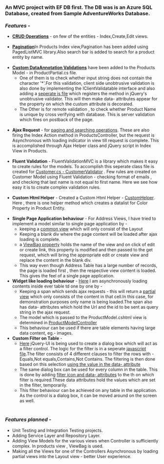 ### An MVC project with EF DB first. The DB was is an Azure SQL Database, created from Sample AdventureWorks Database.<br/><br/>*Features -*
 * [**CRUD Operations**](https://github.com/VijayIyer/MVCPractice/blob/master/MVCPractice/Controllers/ProductsController.cs) - on few of the entities  - Index,Create,Edit views.<br/><br/>
 * [**Pagination**](https://github.com/VijayIyer/MVCPractice/blob/master/MVCPractice/Views/Products/Index.cshtml)In Products Index view,Pagination  has been added using PagedListMVC library.Also search bar is added to search for a product entity by name.<br/><br/>
 * [**Custom DataAnnotation Validations**](https://github.com/VijayIyer/MVCPractice/blob/master/MVCPractice/ProductPartial.cs) have been added to the Products Model  - in ProductPartial.cs file.
   * One of them is to check whether input string does not contain the character '\*\'.For this validation, client side unobtrusive validation is also done by implementing the IClientValidatable interface and also adding a [seperate js file](https://github.com/VijayIyer/MVCPractice/blob/master/MVCPractice/CustomCharChecker.js) which registers the method in jQuery's unobtrusive validator. This will then make data- attributes appear for the property on which the custom attribute is decorated.
   * The Other is for remote validation , to check whether Product Name is unique by cross verifying with database. This is server validation which fires on postback of the page.<br/><br/>
* **Ajax Request** - for [paging and searching operations](https://github.com/VijayIyer/MVCPractice/blob/master/MVCPractice/Views/Products/ProductsTable.cshtml). These are also firing the Index Action method in ProductsController, but the request is Asynchronous with loading indicator in view till request is complete. This is accomplished through Ajax Helper class and jQuery script in Index View in Products.<br/><br/>
 * **Fluent Validation** - FluentValidationMVC is a library which makes it easy to create rules for the models. To accomplish this seperate class file is created for [Customer.cs - CustomerValidator](https://github.com/VijayIyer/MVCPractice/blob/master/MVCPractice/CustomerValidator.cs) . Few rules are created on Customer Model using Fluent Validation - checking format of emails , and checking that last name is not equal to first name. Here we see how easy it is to create complex validation rules.<br/><br/>
 * **Custom Html Helper** - Created a Custom Html Helper - [CustomHelper](https://github.com/VijayIyer/MVCPractice/blob/master/MVCPractice/CustomHelpers/CustomHelpers.cs). Here , there is one helper method which creates a datalist for Color Property in Product Entity.<br/><br/>
 * **Single Page Application behaviour** -  For Address Views, I have tried to implement a model similar to single page application by -  
   * keeping a [common view](https://github.com/VijayIyer/MVCPractice/blob/master/MVCPractice/Views/Addresses/Shared.cshtml) which will only consist of the Layout 
   * Keeping a blank div where the page content will be loaded after ajax loading is complete.
   * a [ViewBag property](https://github.com/VijayIyer/MVCPractice/blob/master/MVCPractice/Views/Addresses/Shared.cshtml#L47) holds the name of the view and on click of edit or create link, this property is modified and then passed to the get request, which will bring the appropriate edit or create view and replace the content in the blank div.
   * This way even though Address Table has a large number of records, the page is loaded first , then the respective view content is loaded. This gives the feel of a single page application.
 * **Widget like loading behaviour** -  [Here](https://github.com/VijayIyer/MVCPractice/blob/master/MVCPractice/Views/ProductModels/Index.cshtml#L172) I am asynchronously loading contents inside ever table td one by one by -
   *  Keeping a span which sends ajax requests - this will return a [partial view](https://github.com/VijayIyer/MVCPractice/blob/master/MVCPractice/Views/ProductModels/ProductModel.cshtml) which only consists of the content in that cell.In this case, for demonstration purposes only name is being loaded.The span also has data- attributes which hold the Url and the id to be sent as query string in the ajax request.
   * The model which is passed to the ProductModel.cshtml view is determined in [ProductModelController](https://github.com/VijayIyer/MVCPractice/blob/master/MVCPractice/Controllers/ProductModelsController.cs#L25)
   * This behaviour can be used if there are table elements having large data content, eg.- images.
 * **Custom Filter on Table** - 
   * [Here](https://github.com/VijayIyer/MVCPractice/blob/master/MVCPractice/Views/Products/Index.cshtml) jQuery-UI is being used to create a dialog box which will act as a filter control. The logic for the filter is in a seperate [javascript file](https://github.com/VijayIyer/MVCPractice/blob/master/MVCPractice/ColumnFilters.js).The filter consists of 4 different clauses to filter the rows with  - Equals,Not equals,Contains,Not Contains. The filtering is then done based on this selection [using the value in the data- attribute](https://github.com/VijayIyer/MVCPractice/blob/master/MVCPractice/ColumnFilters.js#L49)
   * The same dialog box can be used for every column in the table. This is done by adding [filter icon and data- attributes](https://github.com/VijayIyer/MVCPractice/blob/master/MVCPractice/Views/Products/ProductsTable.cshtml#L10) to the th on which filter is required.These data attributes hold the values which are set in the filter, temporarily. 
   * This filter behaviour can be achieved on any table in the application. As the control is a dialog box, it can be moved around on the screen as well.
 
### <br/>*Features planned -*
 * Unit Testing and Integration Testing projects.<br/>
 * Adding Service Layer and Repository Layer.<br/>
 * Adding View Models for the various views when Controller is sufficiently complex. In products view , ViewBag is used.<br/>
 * Making all the Views for one of the Controllers Asynchronous by loading partial views into the Layout view - better User experience. <br/>

